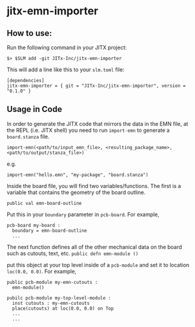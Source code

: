 # jitx-emn-importer



## How to use:

Run the following command in your JITX project:

```
$> $SLM add -git JITx-Inc/jitx-emn-importer
```

This will add a line like this to your `slm.toml` file:

```
[dependencies]
jitx-emn-importer = { git = "JITx-Inc/jitx-emn-importer", version = "0.1.0" }
```

## Usage in Code
In order to generate the JITX code that mirrors the data in the EMN file, at the REPL (i.e. JITX shell) you need to run `import-emn` to generate a `board.stanza` file.

```
import-emn(<path/to/input_emn_file>, <resulting_package_name>, <path/to/output/stanza_file>)
```
e.g.
```
import-emn("hello.emn", "my-package", "board.stanza")
```

Inside the board file, you will find two variables/functions. The first is a variable that contains the geometry of the board outline.

`public val emn-board-outline`

Put this in your `boundary` parameter in `pcb-board`. For example,

```
pcb-board my-board :
  boundary = emn-board-outline
  ...
```
The next function defines all of the other mechanical data on the board such as cutouts, text, etc.
`public defn emn-module ()`

put this object at your top level inside of a `pcb-module` and set it to location `loc(0.0, 0.0)`. For example,

```
public pcb-module my-emn-cutouts :
  emn-module()

pubilc pcb-module my-top-level-module :
  inst cutouts : my-emn-cutouts
  place(cutouts) at loc(0.0, 0.0) on Top
  ...
  ...
```

